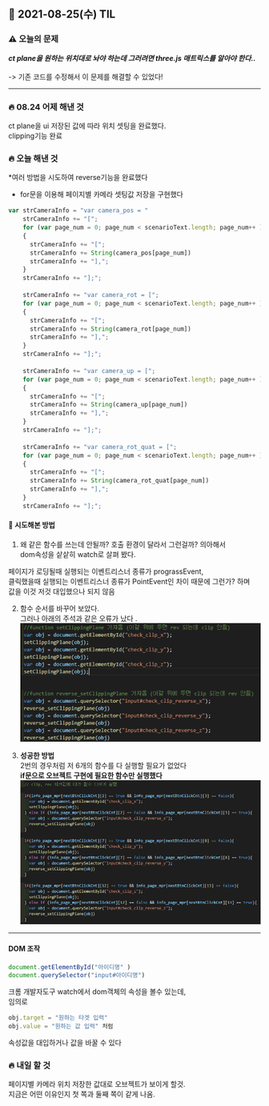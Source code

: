 ## 📆 2021-08-25(수) TIL


### ⚠️ 오늘의 문제 
___ct plane을 원하는 위치대로 놔야 하는데 
그러려면 three.js 매트릭스를 알아야 한다..___   <br><br>
 -> 기존 코드를 수정해서 이 문제를 해결할 수 있었다!
<hr>


### 🔥 08.24 어제 해낸 것
ct plane을 ui 저장된 값에 따라 위치 셋팅을 완료했다.<br>
clipping기능 완료

### 🔥 오늘 해낸 것  <br>
*여러 방법을 시도하여 reverse기능을 완료했다<br>
* for문을 이용해 페이지별 카메라 셋팅값 저장을 구현했다
```javascript
var strCameraInfo = "var camera_pos = "
    strCameraInfo += "[";
    for (var page_num = 0; page_num < scenarioText.length; page_num++ )
    {
      strCameraInfo += "[";
      strCameraInfo += String(camera_pos[page_num]) 
      strCameraInfo += "],";
    }
    strCameraInfo += "];";
  
    strCameraInfo += "var camera_rot = [";
    for (var page_num = 0; page_num < scenarioText.length; page_num++ )
    {
      strCameraInfo += "[";
      strCameraInfo += String(camera_rot[page_num]) 
      strCameraInfo += "],";
    }
    strCameraInfo += "];";

    strCameraInfo += "var camera_up = [";
    for (var page_num = 0; page_num < scenarioText.length; page_num++ )
    {
      strCameraInfo += "[";
      strCameraInfo += String(camera_up[page_num]) 
      strCameraInfo += "],";
    }
    strCameraInfo += "];";

    strCameraInfo += "var camera_rot_quat = [";
    for (var page_num = 0; page_num < scenarioText.length; page_num++ )
    {
      strCameraInfo += "[";
      strCameraInfo += String(camera_rot_quat[page_num]) 
      strCameraInfo += "],";
    }
    strCameraInfo += "];";


```


#### 🤷 시도해본 방법 
1. 왜 같은 함수를 쓰는데 안될까? 호출 환경이 달라서 그런걸까? 의아해서 <br>
dom속성을 샅샅히 watch로 살펴 봤다.<br>

페이지가 로딩될때 실행되는 이벤트리스너 종류가 prograssEvent,<br>
클릭했을때 실행되는 이벤트리스너 종류가 PointEvent인 차이 때문에 그런가? 하며<br>
값을 이것 저것 대입했으나 되지 않음<br>

2. 함수 순서를 바꾸어 보았다.<br>
그러나 아래의 주석과 같은 오류가 났다 . <br>
![ex_screenshot](./img/20210825_185522.png)

3. **성공한 방법**<br> 
2번의 경우처럼 저 6개의 함수를 다 실행할 필요가 없었다  
**if문으로 오브젝트 구현에 필요한 함수만 실행했다**
![ex_screenshot](./img/20210825_190205.png)


<hr>

#### DOM 조작

```javascript
document.getElementById("아이디명" )
document.querySelector("input#아이디명")
```


크롬 개발자도구 watch에서 dom객체의 속성을 볼수 있는데,  
임의로 
```javascript
obj.target = "원하는 타겟 입력" 
obj.value = "원하는 값 입력" 처럼  
```
속성값을 대입하거나 값을 바꿀 수 있다

### 🔥 내일 할 것 <br>

페이지별 카메라 위치 저장한 값대로 오브젝트가 보이게 할것.  
지금은 어떤 이유인지 첫 쪽과 둘째 쪽이 같게 나옴. 
